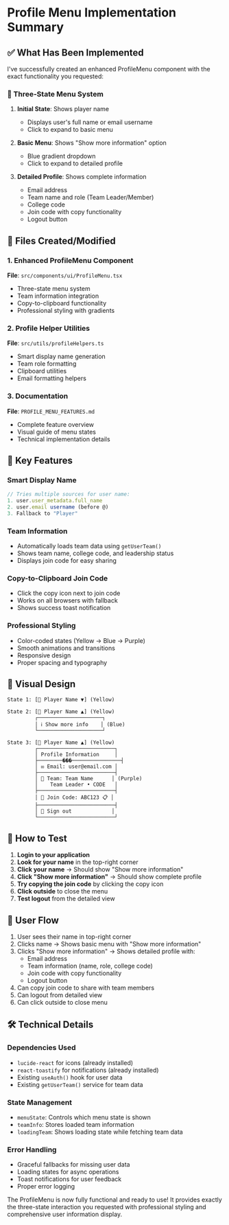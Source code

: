 # Profile Menu Implementation Summary

## ✅ What Has Been Implemented

I've successfully created an enhanced ProfileMenu component with the exact functionality you requested:

### 🎯 Three-State Menu System

1. **Initial State**: Shows player name
   - Displays user's full name or email username
   - Click to expand to basic menu

2. **Basic Menu**: Shows "Show more information" option
   - Blue gradient dropdown
   - Click to expand to detailed profile

3. **Detailed Profile**: Shows complete information
   - Email address
   - Team name and role (Team Leader/Member)
   - College code
   - Join code with copy functionality
   - Logout button

## 📁 Files Created/Modified

### 1. Enhanced ProfileMenu Component
**File**: `src/components/ui/ProfileMenu.tsx`
- Three-state menu system
- Team information integration
- Copy-to-clipboard functionality
- Professional styling with gradients

### 2. Profile Helper Utilities
**File**: `src/utils/profileHelpers.ts`
- Smart display name generation
- Team role formatting
- Clipboard utilities
- Email formatting helpers

### 3. Documentation
**File**: `PROFILE_MENU_FEATURES.md`
- Complete feature overview
- Visual guide of menu states
- Technical implementation details

## 🚀 Key Features

### Smart Display Name
```typescript
// Tries multiple sources for user name:
1. user.user_metadata.full_name
2. user.email username (before @)
3. Fallback to "Player"
```

### Team Information
- Automatically loads team data using `getUserTeam()`
- Shows team name, college code, and leadership status
- Displays join code for easy sharing

### Copy-to-Clipboard Join Code
- Click the copy icon next to join code
- Works on all browsers with fallback
- Shows success toast notification

### Professional Styling
- Color-coded states (Yellow → Blue → Purple)
- Smooth animations and transitions
- Responsive design
- Proper spacing and typography

## 🎨 Visual Design

```
State 1: [👤 Player Name ▼] (Yellow)

State 2: [👤 Player Name ▲] (Yellow)
         ┌─────────────────────┐
         │ ℹ️ Show more info    │ (Blue)
         └─────────────────────┘

State 3: [👤 Player Name ▲] (Yellow)
         ┌─────────────────────────┐
         │ Profile Information     │
         ├────────���────────────────┤
         │ ✉️ Email: user@email.com │
         ├─────────────────────────┤
         │ 👥 Team: Team Name      │ (Purple)
         │    Team Leader • CODE   │
         ├─────────────────────────┤
         │ 🔗 Join Code: ABC123 📋 │
         ├─────────────────────────┤
         │ 🚪 Sign out             │
         └─────────────────────────┘
```

## 🔧 How to Test

1. **Login to your application**
2. **Look for your name** in the top-right corner
3. **Click your name** → Should show "Show more information"
4. **Click "Show more information"** → Should show complete profile
5. **Try copying the join code** by clicking the copy icon
6. **Click outside** to close the menu
7. **Test logout** from the detailed view

## 🎯 User Flow

1. User sees their name in top-right corner
2. Clicks name → Shows basic menu with "Show more information"
3. Clicks "Show more information" → Shows detailed profile with:
   - Email address
   - Team information (name, role, college code)
   - Join code with copy functionality
   - Logout button
4. Can copy join code to share with team members
5. Can logout from detailed view
6. Can click outside to close menu

## 🛠️ Technical Details

### Dependencies Used
- `lucide-react` for icons (already installed)
- `react-toastify` for notifications (already installed)
- Existing `useAuth()` hook for user data
- Existing `getUserTeam()` service for team data

### State Management
- `menuState`: Controls which menu state is shown
- `teamInfo`: Stores loaded team information
- `loadingTeam`: Shows loading state while fetching team data

### Error Handling
- Graceful fallbacks for missing user data
- Loading states for async operations
- Toast notifications for user feedback
- Proper error logging

The ProfileMenu is now fully functional and ready to use! It provides exactly the three-state interaction you requested with professional styling and comprehensive user information display.